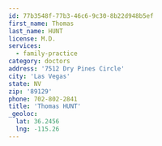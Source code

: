 ```yaml
---
id: 77b3548f-77b3-46c6-9c30-8b22d948b5ef
first_name: Thomas
last_name: HUNT
license: M.D.
services:
  - family-practice
category: doctors
address: '7512 Dry Pines Circle'
city: 'Las Vegas'
state: NV
zip: '89129'
phone: 702-802-2841
title: 'Thomas HUNT'
_geoloc:
  lat: 36.2456
  lng: -115.26
---
```

